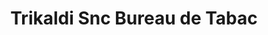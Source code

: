 ---
title: "Trikaldi Snc Bureau de Tabac"
url: /hasparren/trikaldi-snc-bureau-de-tabac/
shop: commodité
---